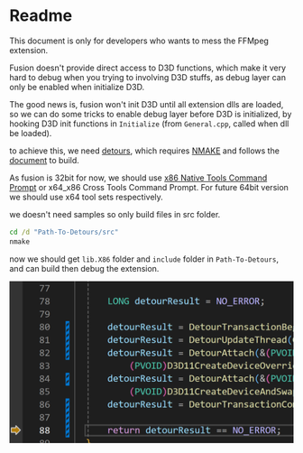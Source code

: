 # Readme

This document is only for developers who wants to mess the FFMpeg extension.

Fusion doesn't provide direct access to D3D functions, which make it very hard to debug when you trying to involving D3D stuffs, as debug layer can only be enabled when initialize D3D.

The good news is, fusion won't init D3D until all extension dlls are loaded, so we can do some tricks to enable debug layer before D3D is initialized, by hooking D3D init functions in `Initialize` (from `General.cpp`, called when dll be loaded).

to achieve this, we need [detours](https://github.com/microsoft/Detours), which requires [NMAKE](https://learn.microsoft.com/en-us/cpp/build/reference/nmake-reference?view=msvc-170) and follows the [document](https://github.com/microsoft/detours/wiki/faq#where-can-i-find-detourslib-and-detoursh) to build.

As fusion is 32bit for now, we should use [x86 Native Tools Command Prompt](https://learn.microsoft.com/en-us/cpp/build/building-on-the-command-line?view=msvc-170#developer_command_prompt_shortcuts) or x64_x86 Cross Tools Command Prompt. For future 64bit version we should use x64 tool sets respectively.

we doesn't need samples so only build files in src folder.

```bat
cd /d "Path-To-Detours/src"
nmake
```

now we should get `lib.X86` folder and `include` folder in `Path-To-Detours`, and can build then debug the extension.

![debug](images/image.png)
